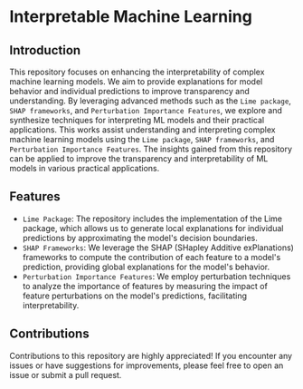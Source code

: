 # Interpretable Machine Learning 

## Introduction

This repository focuses on enhancing the interpretability of complex machine learning models. We aim to provide explanations for model behavior and individual predictions to improve transparency and understanding. By leveraging advanced methods such as the `Lime package`, `SHAP frameworks`, and `Perturbation Importance Features`, we explore and synthesize techniques for interpreting ML models and their practical applications.
This works assist understanding and interpreting complex machine learning models using the `Lime package`, `SHAP frameworks`, and `Perturbation Importance Features`. The insights gained from this repository can be applied to improve the transparency and interpretability of ML models in various practical applications.


## Features

- `Lime Package`: The repository includes the implementation of the Lime package, which allows us to generate local explanations for individual predictions by approximating the model's decision boundaries.
- `SHAP Frameworks`: We leverage the SHAP (SHapley Additive exPlanations) frameworks to compute the contribution of each feature to a model's prediction, providing global explanations for the model's behavior.
- `Perturbation Importance Features`: We employ perturbation techniques to analyze the importance of features by measuring the impact of feature perturbations on the model's predictions, facilitating interpretability.


## Contributions

Contributions to this repository are highly appreciated! If you encounter any issues or have suggestions for improvements, please feel free to open an issue or submit a pull request.
